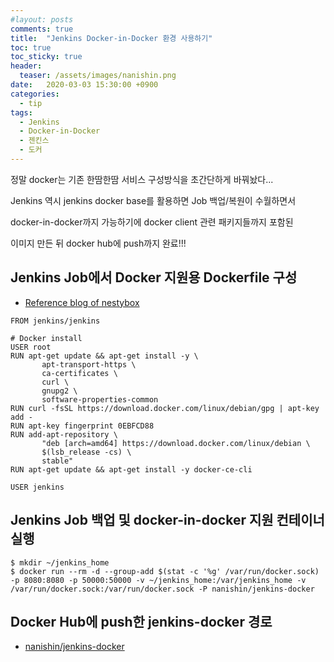 ```yaml
---
#layout: posts
comments: true
title:  "Jenkins Docker-in-Docker 환경 사용하기"
toc: true
toc_sticky: true
header:
  teaser: /assets/images/nanishin.png
date:   2020-03-03 15:30:00 +0900
categories:
  - tip
tags:
  - Jenkins
  - Docker-in-Docker
  - 젠킨스
  - 도커
---
```

정말 docker는 기존 한땀한땀 서비스 구성방식을 초간단하게 바꿔놨다...

Jenkins 역시 jenkins docker base를 활용하면 Job 백업/복원이 수월하면서

docker-in-docker까지 가능하기에 docker client 관련 패키지들까지 포함된

이미지 만든 뒤 docker hub에 push까지 완료!!!

## Jenkins Job에서 Docker 지원용 Dockerfile 구성

- [Reference blog of nestybox](https://blog.nestybox.com/2019/09/29/jenkins.html)

```docker
FROM jenkins/jenkins

# Docker install
USER root
RUN apt-get update && apt-get install -y \
       apt-transport-https \
       ca-certificates \
       curl \
       gnupg2 \
       software-properties-common
RUN curl -fsSL https://download.docker.com/linux/debian/gpg | apt-key add -
RUN apt-key fingerprint 0EBFCD88
RUN add-apt-repository \
       "deb [arch=amd64] https://download.docker.com/linux/debian \
       $(lsb_release -cs) \
       stable"
RUN apt-get update && apt-get install -y docker-ce-cli

USER jenkins
```

## Jenkins Job 백업 및 docker-in-docker 지원 컨테이너 실행

```shell
$ mkdir ~/jenkins_home
$ docker run --rm -d --group-add $(stat -c '%g' /var/run/docker.sock) -p 8080:8080 -p 50000:50000 -v ~/jenkins_home:/var/jenkins_home -v /var/run/docker.sock:/var/run/docker.sock -P nanishin/jenkins-docker
```

## Docker Hub에 push한 jenkins-docker 경로

- [nanishin/jenkins-docker](https://hub.docker.com/r/nanishin/jenkins-docker)
